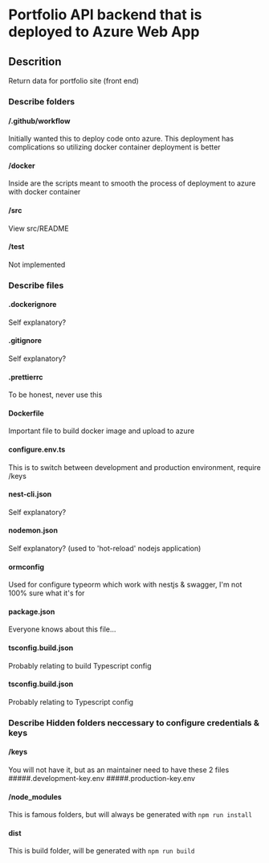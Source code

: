# Portfolio API backend that is deployed to Azure Web App

## Descrition
Return data for portfolio site (front end)

### Describe folders

#### /.github/workflow
Initially wanted this to deploy code onto azure. 
This deployment has complications so utilizing docker 
container deployment is better

#### /docker
Inside are the scripts meant to smooth the process of deployment to azure
with docker container

#### /src
View src/README

#### /test
Not implemented

### Describe files
#### .dockerignore
Self explanatory?

#### .gitignore
Self explanatory?

#### .prettierrc
To be honest, never use this

#### Dockerfile
Important file to build docker image and upload to azure

#### configure.env.ts
This is to switch between development and production environment,
require /keys

#### nest-cli.json
Self explanatory?

#### nodemon.json
Self explanatory? (used to 'hot-reload' nodejs application)

#### ormconfig
Used for configure typeorm which work with nestjs & swagger, I'm not 100%
sure what it's for

#### package.json
Everyone knows about this file...

#### tsconfig.build.json
Probably relating to build Typescript config

#### tsconfig.build.json
Probably relating to Typescript config

### Describe Hidden folders neccessary to configure credentials & keys

#### /keys
You will not have it, but as an maintainer need to have these 2 files
#####.development-key.env
#####.production-key.env

#### /node_modules
This is famous folders, but will always be generated with `npm run install`

#### dist
This is build folder, will be generated with `npm run build`

